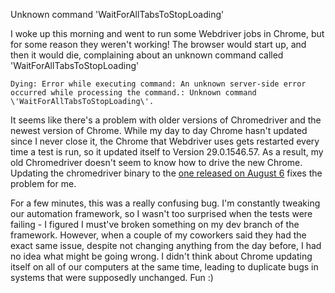 Unknown command 'WaitForAllTabsToStopLoading'

I woke up this morning and went to run some Webdriver jobs in Chrome, but for some reason they weren't working! The browser would start up, and then it would die, complaining about an unknown command called 'WaitForAllTabsToStopLoading'

    Dying: Error while executing command: An unknown server-side error
    occurred while processing the command.: Unknown command
    \'WaitForAllTabsToStopLoading\'.

It seems like there's a problem with older versions of Chromedriver and the newest version of Chrome. While my day to day Chrome hasn't updated since I never close it, the Chrome that Webdriver uses gets restarted every time a test is run, so it updated itself to Version 29.0.1546.57. As a result, my old Chromedriver doesn't seem to know how to drive the new Chrome. Updating the chromedriver binary to the [one released on August 6][1] fixes the problem for me.

For a few minutes, this was a really confusing bug. I'm constantly tweaking our automation framework, so I wasn't too surprised when the tests were failing - I figured I must've broken something on my dev branch of the framework. However, when a couple of my coworkers said they had the exact same issue, despite not changing anything from the day before, I had no idea what might be going wrong. I didn't think about Chrome updating itself on all of our computers at the same time, leading to duplicate bugs in systems that were supposedly unchanged. Fun :)

[1]: https://code.google.com/p/chromedriver/downloads/list
